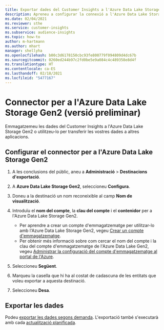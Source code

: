 ```yaml
---
title: Exportar dades del Customer Insights a l'Azure Data Lake Storage Gen2
description: Apreneu a configurar la connexió a l'Azure Data Lake Storage Gen2.
ms.date: 02/04/2021
ms.reviewer: sthe
ms.service: customer-insights
ms.subservice: audience-insights
ms.topic: how-to
author: m-hartmann
ms.author: mhart
manager: shellyha
ms.openlocfilehash: b00c3d6178150cbc93fe800779f094809d4dc67b
ms.sourcegitcommit: 0260ed244b97c2fd0be5e9a084c4c489358e8d4f
ms.translationtype: HT
ms.contentlocale: ca-ES
ms.lasthandoff: 02/18/2021
ms.locfileid: "5477167"
---
```

# <a name="connector-for-azure-data-lake-storage-gen2-preview"></a>Connector per a l'Azure Data Lake Storage Gen2 (versió preliminar)

Emmagatzemeu les dades del Customer Insights a l'Azure Data Lake Storage Gen2 o utilitzeu-lo per transferir les vostres dades a altres aplicacions.

## <a name="configure-the-connector-for-azure-data-lake-storage-gen2"></a>Configurar el connector per a l'Azure Data Lake Storage Gen2

1. A les conclusions del públic, aneu a **Administració** > **Destinacions d'exportació**.

1. A **Azure Data Lake Storage Gen2**, seleccioneu **Configura**.

1. Doneu a la destinació un nom reconeixible al camp **Nom de visualització**.

1. Introduïu el **nom del compte**, la **clau del compte** i el **contenidor** per a l'Azure Data Lake Storage Gen2.
    - Per aprendre a crear un compte d'emmagatzematge per utilitzar-lo amb l'Azure Data Lake Storage Gen2, vegeu [Crear un compte d'emmagatzematge](https://docs.microsoft.com/azure/storage/blobs/create-data-lake-storage-account). 
    - Per obtenir més informació sobre com cercar el nom del compte i la clau del compte d'emmagatzematge de l'Azure Data Lake Gen2, vegeu [Administrar la configuració del compte d'emmagatzematge al portal de l'Azure](https://docs.microsoft.com/azure/storage/common/storage-account-manage).

1. Seleccioneu **Següent**.

1. Marqueu la casella que hi ha al costat de cadascuna de les entitats que voleu exportar a aquesta destinació.

1. Seleccioneu **Desa**.

## <a name="export-the-data"></a>Exportar les dades

Podeu [exportar les dades segons demanda](export-destinations.md#export-data-on-demand). L'exportació també s'executarà amb cada [actualització planificada](system.md#schedule-tab).
